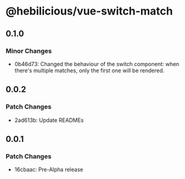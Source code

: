 # @hebilicious/vue-switch-match

## 0.1.0

### Minor Changes

- 0b46d73: Changed the behaviour of the switch component: when there's multiple matches, only the first one will be rendered.

## 0.0.2

### Patch Changes

- 2ad613b: Update READMEs

## 0.0.1

### Patch Changes

- 16cbaac: Pre-Alpha release
